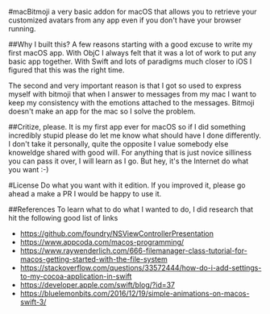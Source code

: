 #macBitmoji
a very basic addon for macOS that allows you to retrieve your customized avatars from any app even if you don't have your browser running.

##Why I built this?
A few reasons starting with a good excuse to write my first macOS app. With ObjC I always felt that it was a lot of work to put any basic app together. With Swift and lots of paradigms much closer to iOS I figured that this was the right time.

The second and very important reason is that I got so used to express myself with bitmoji that when I answer to messages from my mac I want to keep my consistency with the emotions attached to the messages. Bitmoji doesn't make an app for the mac so I solve the problem.

##Critize, please.
It is my first app ever for macOS so if I did something incredibly stupid please do let me know what should have I done differently. I don't take it personally, quite the opposite I value somebody else knoweldge shared with good will. For anything that is just novice silliness you can pass it over, I will learn as I go. But hey, it's the Internet do what you want :-)

#License
Do what you want with it edition. If you improved it, please go ahead a make a PR I would be happy to use it.


##References
To learn what to do what I wanted to do, I did research that hit the following good list of links

* https://github.com/foundry/NSViewControllerPresentation
* https://www.appcoda.com/macos-programming/
* https://www.raywenderlich.com/666-filemanager-class-tutorial-for-macos-getting-started-with-the-file-system
* https://stackoverflow.com/questions/33572444/how-do-i-add-settings-to-my-cocoa-application-in-swift
* https://developer.apple.com/swift/blog/?id=37
* https://bluelemonbits.com/2016/12/19/simple-animations-on-macos-swift-3/
